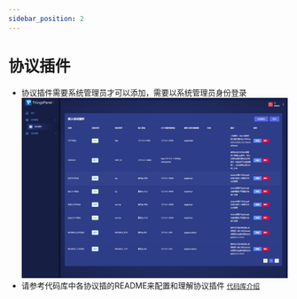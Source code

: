 ```yaml
---
sidebar_position: 2
---
```


# 协议插件
- 协议插件需要系统管理员才可以添加，需要以系统管理员身份登录
![](images/protocol_plug0.png)
- 请参考代码库中各协议插的README来配置和理解协议插件
[`代码库介绍`](./system-introduction/code_repository)


